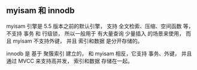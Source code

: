 
## myisam 和 innodb  

myisam 
引擎是 5.5 版本之前的默认引擎，
支持 全文检索、压缩、空间函数 等，
不支持 事务 和 行级锁，
所以一般用于 有大量查询 少量插入 的场景来使用，
而且 myisam 不支持外键，
并且 索引和数据 是分开存储的。

innodb 是
基于 聚簇索引 建立的，
和 myisam 相反，它支持 事务、外键，
并且通过 MVCC 来支持高并发，
索引和数据 存储在一起。



